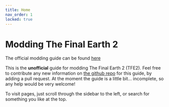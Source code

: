 ```yaml
---
title: Home
nav_order: 1
locked: true
---
```


# Modding The Final Earth 2
The official modding guide can be found [here](https://florianvanstrien.nl/TheFinalEarth2/modding.php)

This is the **unofficial** guide for modding The Final Earth 2 (TFE2). Feel free to contribute any new information on [the github repo](https://github.com/DT-is-not-available/tfe2-modding/) for this guide, by adding a pull request. At the moment the guide is a little bit... incomplete, so any help would be very welcome!

To visit pages, just scroll through the sidebar to the left, or search for something you like at the top.
